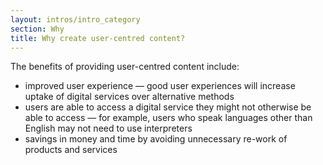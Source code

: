 ```yaml
---
layout: intros/intro_category
section: Why
title: Why create user-centred content?
---
```


The benefits of providing user-centred content include:

- improved user experience — good user experiences will increase uptake of digital services over alternative methods
- users are able to access a digital service they might not otherwise be able to access — for example, users who speak languages other than English may not need to use interpreters
- savings in money and time by avoiding unnecessary re-work of products and services



